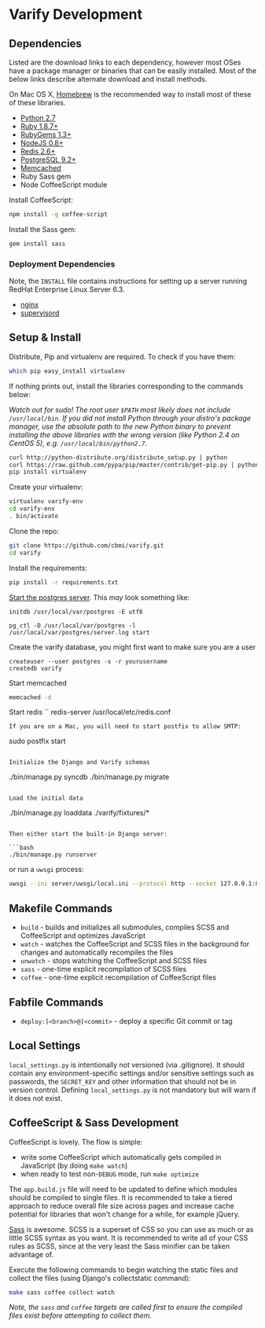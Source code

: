 # Varify Development

## Dependencies

Listed are the download links to each dependency, however most OSes have a
package manager or binaries that can be easily installed. Most of the below
links describe alternate download and install methods.

On Mac OS X, [Homebrew](http://mxcl.github.com/homebrew/) is the recommended
way to install most of these of these libraries.

- [Python 2.7](http://python.org/download/releases/2.7.3/)
- [Ruby 1.8.7+](http://www.ruby-lang.org/en/downloads/)
- [RubyGems 1.3+](http://rubygems.org/pages/download)
- [NodeJS 0.8+](http://nodejs.org/download/)
- [Redis 2.6+](http://redis.io/download)
- [PostgreSQL 9.2+](http://www.postgresql.org/download/)
- [Memcached](http://memcached.org)
- Ruby Sass gem
- Node CoffeeScript module

Install CoffeeScript:

```bash
npm install -g coffee-script
```

Install the Sass gem:

```bash
gem install sass
```

### Deployment Dependencies

Note, the `INSTALL` file contains instructions for setting up a server running
RedHat Enterprise Linux Server 6.3.

- [nginx](http://nginx.org/en/download.html)
- [supervisord](http://supervisord.org)

## Setup & Install

Distribute, Pip and virtualenv are required. To check if you have them:

```bash
which pip easy_install virtualenv
```

If nothing prints out, install the libraries corresponding to the commands
below:

_Watch out for sudo! The root user `$PATH` most likely does not include
`/usr/local/bin`. If you did not install Python through your distro's package
manager, use the absolute path to the new Python binary to prevent installing
the above libraries with the wrong version (like Python 2.4 on CentOS 5),
e.g. `/usr/local/bin/python2.7`._

```bash
curl http://python-distribute.org/distribute_setup.py | python
curl https://raw.github.com/pypa/pip/master/contrib/get-pip.py | python
pip install virtualenv
```

Create your virtualenv:

```bash
virtualenv varify-env
cd varify-env
. bin/activate
```

Clone the repo:

```bash
git clone https://github.com/cbmi/varify.git
cd varify
```

Install the requirements:

```bash
pip install -r requirements.txt
```

[Start the postgres server](http://www.postgresql.org/docs/9.2/static/server-start.html). This *may* look something like:
```
initdb /usr/local/var/postgres -E utf8

pg_ctl -D /usr/local/var/postgres -l /usr/local/var/postgres/server.log start
```

Create the varify database, you might first want to make sure you are a user
```
createuser --user postgres -s -r yourusername
createdb varify

```

Start memcached
```bash
memcached -d
```

Start redis
``
redis-server /usr/local/etc/redis.conf
```
If you are on a Mac, you will need to start postfix to allow SMTP:
```
sudo postfix start
```

Initialize the Django and Varify schemas
```
./bin/manage.py syncdb
./bin/manage.py migrate
```

Load the initial data
```
./bin/manage.py loaddata ./varify/fixtures/*
```

Then either start the built-in Django server:

```bash
./bin/manage.py runserver
```

or run a `uwsgi` process:

```bash
uwsgi --ini server/uwsgi/local.ini --protocol http --socket 127.0.0.1:8000 --check-static _site
```

## Makefile Commands

- `build` - builds and initializes all submodules, compiles SCSS and
    CoffeeScript and optimizes JavaScript
- `watch` - watches the CoffeeScript and SCSS files in the background
for changes and automatically recompiles the files
- `unwatch` - stops watching the CoffeeScript and SCSS files
- `sass` - one-time explicit recompilation of SCSS files
- `coffee` - one-time explicit recompilation of CoffeeScript files

## Fabfile Commands

- `deploy:[<branch>@]<commit>` - deploy a specific Git commit or tag


## Local Settings

`local_settings.py` is intentionally not versioned (via .gitignore). It should
contain any environment-specific settings and/or sensitive settings such as
passwords, the `SECRET_KEY` and other information that should not be in version
control. Defining `local_settings.py` is not mandatory but will warn if it does
not exist.

## CoffeeScript & Sass Development

CoffeeScript is lovely. The flow is simple:

- write some CoffeeScript which automatically gets compiled in JavaScript
(by doing `make watch`)
- when ready to test non-`DEBUG` mode, run `make optimize`

The `app.build.js` file will need to be updated to define which modules
should be compiled to single files. It is recommended to take a tiered
approach to reduce overall file size across pages and increase cache potential
for libraries that won't change for a while, for example jQuery.

[Sass](http://sass-lang.com/) is awesome. SCSS is a superset of CSS so you can
use as much or as little SCSS syntax as you want. It is recommended to write
all of your CSS rules as SCSS, since at the very least the Sass minifier can
be taken advantage of.

Execute the following commands to begin watching the static files and
collect the files (using Django's collectstatic command):

```bash
make sass coffee collect watch
```

_Note, the `sass` and `coffee` targets are called first to ensure the compiled
files exist before attempting to collect them._
